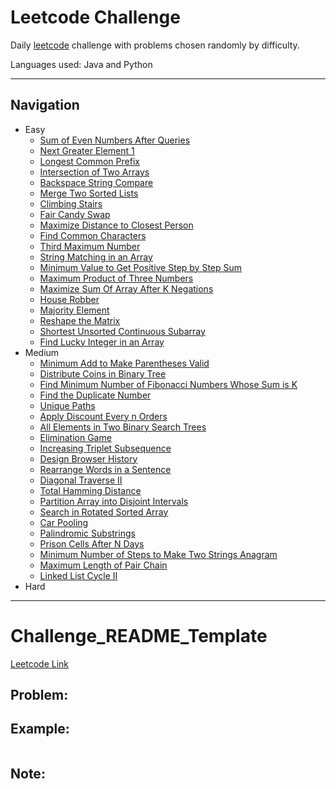 # Leetcode Challenge

Daily [leetcode](https://leetcode.com/problemset/all/) challenge with problems chosen randomly by difficulty.

Languages used: Java and Python

---

## Navigation

- Easy
    - [Sum of Even Numbers After Queries](Easy/SumOfEvenNumbersAfterQueries)
    - [Next Greater Element 1](Easy/NextGreaterElement1)
    - [Longest Common Prefix](Easy/LongestCommonPrefix)
    - [Intersection of Two Arrays](Easy/IntersectionOfTwoArrays)
    - [Backspace String Compare](Easy/BackspaceStringCompare)
    - [Merge Two Sorted Lists](Easy/MergeTwoSortedLists)
    - [Climbing Stairs](Easy/ClimbingStairs)
    - [Fair Candy Swap](Easy/FairCandySwap)
    - [Maximize Distance to Closest Person](Easy/MaximizeDistanceToClosestPerson)
    - [Find Common Characters](Easy/FindCommonCharacters)
    - [Third Maximum Number](Easy/ThirdMaximumNumber)
    - [String Matching in an Array](Easy/StringMatchingInArray)
    - [Minimum Value to Get Positive Step by Step Sum](Easy/MinValStepSum)
    - [Maximum Product of Three Numbers](Easy/MaxProductofThreeNumbers)
    - [Maximize Sum Of Array After K Negations](Easy/MaximizeSumAfterKNegations)
    - [House Robber](Easy/HouseRobber)
    - [Majority Element](Easy/MajorityElement)
    - [Reshape the Matrix](Easy/ReshapeMatrix)
    - [Shortest Unsorted Continuous Subarray](Easy/ShortedUnsortedContinuousSubarray)
    - [Find Lucky Integer in an Array](Easy/FindLuckyIntegerInArray)
- Medium
    - [Minimum Add to Make Parentheses Valid](Medium/MinimumAddtoMakeParenthesesValid)
    - [Distribute Coins in Binary Tree](Medium/DistributionCoinsInBinaryTree)
    - [Find Minimum Number of Fibonacci Numbers Whose Sum is K](Medium/FindMinNumFibNumSumK)
    - [Find the Duplicate Number](Medium/FindDuplicateNumber)
    - [Unique Paths](Medium/UniquePaths)
    - [Apply Discount Every n Orders](Medium/ApplyDiscountEveryNOrders)
    - [All Elements in Two Binary Search Trees](Medium/AllElementsInTwoBSTs)
    - [Elimination Game](Medium/EliminationGame)
    - [Increasing Triplet Subsequence](Medium/IncreasingTripletSubsequence)
    - [Design Browser History](Medium/DesignBrowserHistory)
    - [Rearrange Words in a Sentence](Medium/RearrangeWordsInSentence)
    - [Diagonal Traverse II](Medium/DiagonalTraverse2)
    - [Total Hamming Distance](Medium/TotalHammingDistance)
    - [Partition Array into Disjoint Intervals](Medium/PartitionArrayIntoDisjointIntervals)
    - [Search in Rotated Sorted Array](Medium/SearchInRotatedSortedArray)
    - [Car Pooling](Medium/CarPooling)
    - [Palindromic Substrings](Medium/PalindromicSubstrings)
    - [Prison Cells After N Days](Medium/PrisonCellsAfterNDays)
    - [Minimum Number of Steps to Make Two Strings Anagram](Medium/MinStepsToMakeTwoStringsAnagram)
    - [Maximum Length of Pair Chain](Medium/MaximumLengthPairChain)
    - [Linked List Cycle II](Medium/LinkedListCycle2)
- Hard

---

# Challenge_README_Template
[Leetcode Link](#)

## Problem:



## Example:

```

```

## Note:
